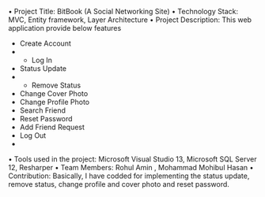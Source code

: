 •	Project Title: BitBook (A Social Networking Site)
•	Technology Stack: MVC, Entity framework, Layer Architecture
•	Project Description: This web application provide below features

* Create Account
* * Log In
* Status Update
* * Remove Status
* Change Cover Photo
* Change Profile Photo
* Search Friend
* Reset Password
* Add Friend Request
* Log Out
* 
•	Tools used in the project: Microsoft Visual Studio 13, Microsoft SQL Server 12, Resharper
•	Team Members: Rohul Amin , Mohammad Mohibul Hasan
•	Contribution: Basically, I have codded for implementing the status update, remove status, change profile and cover photo and reset password.

